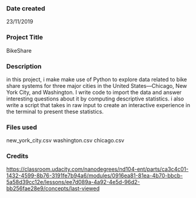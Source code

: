 ### Date created
23/11/2019

### Project Title
BikeShare

### Description
in this project, i make make use of Python to explore data related to bike share systems for 
three major cities in the United States—Chicago, New York City, and Washington. I write
code to import the data and answer interesting questions about it by computing descriptive statistics. 
i also write a script that takes in raw input to create an interactive experience in the terminal to present 
these statistics.

### Files used
new_york_city.csv
washington.csv
chicago.csv
### Credits
https://classroom.udacity.com/nanodegrees/nd104-ent/parts/ca3c4c01-1432-4599-8b76-3191fe7b94a6/modules/0916ea81-81ea-4b70-bbcb-5a58d39cc12e/lessons/ee7d089a-4a92-4e5d-96d2-bb256fae28e9/concepts/last-viewed
